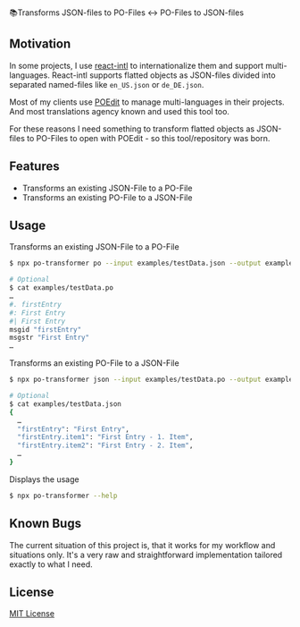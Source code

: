 📚Transforms JSON-files to PO-Files ↔️ PO-Files to JSON-files

## Motivation

In some projects, I use [react-intl](https://github.com/formatjs/react-intl) to internationalize them and support multi-languages. React-intl supports flatted objects as JSON-files divided into separated named-files like `en_US.json` or `de_DE.json`.

Most of my clients use [POEdit](https://poedit.net) to manage multi-languages in their projects. And most translations agency known and used this tool too.

For these reasons I need something to transform flatted objects as JSON-files to PO-Files to open with POEdit - so this tool/repository was born.

## Features

- Transforms an existing JSON-File to a PO-File
- Transforms an existing PO-File to a JSON-File

## Usage

Transforms an existing JSON-File to a PO-File

```bash
$ npx po-transformer po --input examples/testData.json --output examples/testData.po

# Optional
$ cat examples/testData.po
…
#. firstEntry
#: First Entry
#| First Entry
msgid "firstEntry"
msgstr "First Entry"
…
```

Transforms an existing PO-File to a JSON-File

```bash
$ npx po-transformer json --input examples/testData.po --output examples/testData.json

# Optional
$ cat examples/testData.json
{
  …
  "firstEntry": "First Entry",
  "firstEntry.item1": "First Entry - 1. Item",
  "firstEntry.item2": "First Entry - 2. Item",
  …
}
```

Displays the usage

```bash
$ npx po-transformer --help
```

## Known Bugs

The current situation of this project is, that it works for my workflow and situations only. It's a very raw and straightforward implementation tailored exactly to what I need.

## License

[MIT License](LICENSE)
